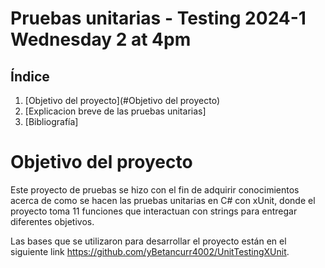 # Pruebas unitarias - Testing 2024-1 Wednesday 2 at 4pm

## Índice
1. [Objetivo del proyecto](#Objetivo del proyecto)
2. [Explicacion breve de las pruebas unitarias]
3. [Bibliografía]


# Objetivo del proyecto
Este proyecto de pruebas se hizo con el fin de adquirir conocimientos acerca de como se hacen las pruebas unitarias en C# con xUnit, donde el proyecto toma 11 funciones que interactuan con strings para entregar  diferentes objetivos.

Las bases que se utilizaron para desarrollar el proyecto están en el siguiente link https://github.com/yBetancurr4002/UnitTestingXUnit.

